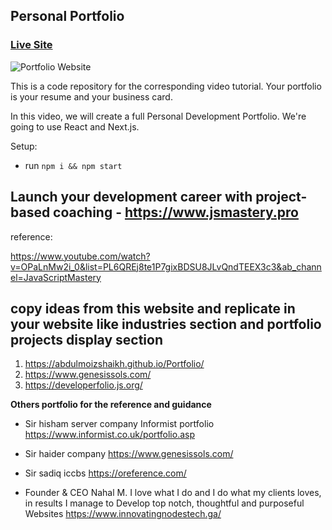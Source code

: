 ## Personal Portfolio

### [Live Site](https://jsmasterypro.com)

![Portfolio Website](https://i.ibb.co/WgPMpts/image.png)

This is a code repository for the corresponding video tutorial. Your portfolio is your resume and your business card.

In this video, we will create a full Personal Development Portfolio. We're going to use React and Next.js.

Setup:

- run `npm i && npm start`

## Launch your development career with project-based coaching - https://www.jsmastery.pro

reference:

https://www.youtube.com/watch?v=OPaLnMw2i_0&list=PL6QREj8te1P7gixBDSU8JLvQndTEEX3c3&ab_channel=JavaScriptMastery

## copy ideas from this website and replicate in your website like industries section and portfolio projects display section

1. https://abdulmoizshaikh.github.io/Portfolio/
2. https://www.genesissols.com/
3. https://developerfolio.js.org/

**Others portfolio for the reference and guidance**

- Sir hisham server company Informist portfolio
  https://www.informist.co.uk/portfolio.asp

- Sir haider company
  https://www.genesissols.com/

- Sir sadiq iccbs
  https://oreference.com/

- Founder & CEO
  Nahal M.
  I love what I do and I do what my clients loves, in results I manage to Develop top notch, thoughtful and purposeful Websites
  https://www.innovatingnodestech.ga/
